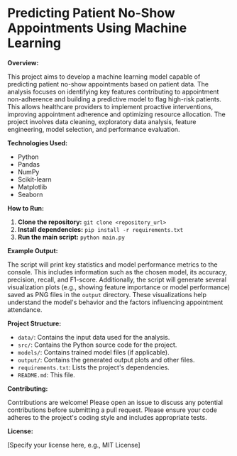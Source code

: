 # Predicting Patient No-Show Appointments Using Machine Learning

**Overview:**

This project aims to develop a machine learning model capable of predicting patient no-show appointments based on patient data.  The analysis focuses on identifying key features contributing to appointment non-adherence and building a predictive model to flag high-risk patients. This allows healthcare providers to implement proactive interventions, improving appointment adherence and optimizing resource allocation.  The project involves data cleaning, exploratory data analysis, feature engineering, model selection, and performance evaluation.

**Technologies Used:**

* Python
* Pandas
* NumPy
* Scikit-learn
* Matplotlib
* Seaborn

**How to Run:**

1. **Clone the repository:**  `git clone <repository_url>`
2. **Install dependencies:** `pip install -r requirements.txt`
3. **Run the main script:** `python main.py`

**Example Output:**

The script will print key statistics and model performance metrics to the console.  This includes information such as the chosen model, its accuracy, precision, recall, and F1-score.  Additionally, the script will generate several visualization plots (e.g., showing feature importance or model performance) saved as PNG files in the `output` directory.  These visualizations help understand the model's behavior and the factors influencing appointment attendance.


**Project Structure:**

* `data/`: Contains the input data used for the analysis.
* `src/`: Contains the Python source code for the project.
* `models/`: Contains trained model files (if applicable).
* `output/`: Contains the generated output plots and other files.
* `requirements.txt`: Lists the project's dependencies.
* `README.md`: This file.


**Contributing:**

Contributions are welcome! Please open an issue to discuss any potential contributions before submitting a pull request.  Please ensure your code adheres to the project's coding style and includes appropriate tests.


**License:**

[Specify your license here, e.g., MIT License]